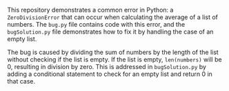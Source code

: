 This repository demonstrates a common error in Python: a `ZeroDivisionError` that can occur when calculating the average of a list of numbers. The `bug.py` file contains code with this error, and the `bugSolution.py` file demonstrates how to fix it by handling the case of an empty list.

The bug is caused by dividing the sum of numbers by the length of the list without checking if the list is empty.  If the list is empty, `len(numbers)` will be 0, resulting in division by zero. This is addressed in `bugSolution.py` by adding a conditional statement to check for an empty list and return 0 in that case.